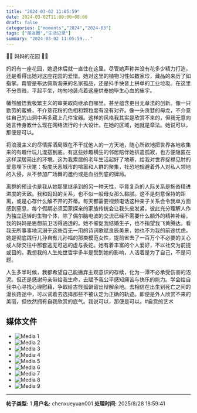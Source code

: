 ```yaml
---
title: "2024-03-02 11:05:59"
date: 2024-03-02T11:00:00+08:00
draft: false
categories: ["moments","2024","2024-03"]
tags: ["朋友圈","生活记录"]
summary: "2024-03-02 11:05:59..."
---
```


🌼🌼 妈妈的花园 🌼🌼

妈妈有一座花园，她退休后就一直住在这里。尽管她声称并没有花多少精力打造，还是看得出她对这座花园的爱惜。她对这里的植物习性如数家珍，藏品的来历了如指掌。甭管是布达佩斯淘来的名家孤品，还是抖手快音上拼单的工业垃圾。在这里不分贵贱，平起平坐，均匀地装点着这座供奉她毕生心血的庙宇。

幡然醒悟我极繁主义的审美取向继承自哪里。甚至蕴含更目无章法的创新。​像一只勤劳的蜜蜂，不介意花粉的色相和颗粒度有没有对齐。像一头贪婪的母龙，不介意往自己的山洞中再多藏上几件宝器。这样的风格我其实是欣赏不来的，但我无意向她言传身教什么现在网络流行的十大设计。在她的区域，她就是章法。她说可以，那便是可以。

将浪漫主义的尽情挥洒局限在不干扰他人的一方天地，随心所欲地把世界各地收集来的有趣什玩儿混搭到底。有这些妙趣横生的邻居陪伴她排遣孤寂，也方便隐匿在这样深居简出的环境。这为我索居的老年生活起好了地基，给我对世界捉襟见肘的爱意埋下伏笔：极度厌恶城市的喧嚣和人群的聚集，社恐地规避着外人对私人领地的入侵，从不参加广场舞的邀约或是血战到底的牌局。

离群的预设也是我从她那里继承到的另一种天性，毕竟复杂的人际关系是拖沓精进进度的天敌。我和妈妈的关系，也不似一般母女那么黏腻。这不是刻意保持的距离，或是心存什么解不开的芥蒂。​每天都需要视频电话这种亲子关系会令我单方面感到窒息，每个假期必须回家探亲的家族传统会让我头皮发紧。彼此充分理解人作为独立运转的生物个体，除了偶尔脑电波的交流已经不需要什么额外的精神补给。
​
​我的妈妈是思想前卫活得通透的。她不催促我结婚生子，也不指望我飞黄腾达。看我无所事事地沉溺于这些百无一用的诗词歌赋良辰美景，她也不为我的前途忧虑。她是彻底践行儿孙自有儿孙福的那类模范女性，提前省去了一百万个不必要的关心或人际交往中那套逃无可逃的虚与委蛇。她有着丰富的个人爱好，不以社交为前提或目的。我想我的人生处世哲学多半是受到她的影响，人活着是为了自己，不是问题。

人生多半时候，我都希望自己能撇弃主观意识的存续，化为一潭不必承受伤害的沼泥。但还是感谢母亲带给我生命，去赋予我公平感知痛苦与快乐的能力。学会给自我中心寻找心理慰藉，争取给古怪孤僻留出辩解余地。去相信在出生到死亡之间的漫长路途中，可以试着去选择那些不被认定为正确的轨迹。即便是外人欣赏不来的美丽，但依然拥有自我欣赏的底气。我说可以，那便是可以。
​
​#自赏的艺术

## 媒体文件

- ![Media 1](/Moments/photos/2024-03-02/202403021105590.jpg)
- ![Media 2](/Moments/photos/2024-03-02/202403021105591.jpg)
- ![Media 3](/Moments/photos/2024-03-02/202403021105592.jpg)
- ![Media 4](/Moments/photos/2024-03-02/202403021105593.jpg)
- ![Media 5](/Moments/photos/2024-03-02/202403021105594.jpg)
- ![Media 6](/Moments/photos/2024-03-02/202403021105595.jpg)
- ![Media 7](/Moments/photos/2024-03-02/202403021105596.jpg)
- ![Media 8](/Moments/photos/2024-03-02/202403021105597.jpg)
- ![Media 9](/Moments/photos/2024-03-02/202403021105598.jpg)

---

**帖子类型:** 1
**用户名:** chenxueyuan001
**处理时间:** 2025/8/28 18:59:41